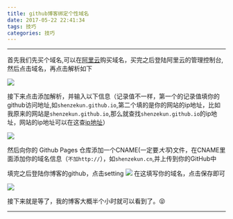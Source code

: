 ```yaml
---
title: github博客绑定个性域名
date: 2017-05-22 22:41:34
tags: 技巧
categories: 技巧
---
```


-----

首先我们先买个域名,可以在[阿里云](https://cn.aliyun.com/)购买域名，买完之后登陆阿里云的管理控制台,然后点击域名，再点击解析如下

<!--more-->

![](http://upload-images.jianshu.io/upload_images/5308475-4953432e1dae183e.png?imageMogr2/auto-orient/strip%7CimageView2/2/w/1240)

接下来点击添加解析，并输入以下信息（记录值不一样，第一个的记录值填你的github访问地址,如`shenzekun.github.io`,第二个填的是你的网站的ip地址，比如我原来的网站是`shenzekun.github.io`,那么就查找`shenzekun.github.io`的ip地址，网站的ip地址可以在这查[ip地址](http://ip.chinaz.com/)）

![](http://upload-images.jianshu.io/upload_images/5308475-8b27bab6a8c389d2.png?imageMogr2/auto-orient/strip%7CimageView2/2/w/1240)


然后向你的 Github Pages 仓库添加一个CNAME(一定要*大写*)文件，在CNAME里面添加你的域名信息（`不加http://`），如`shenzekun.cn`,并上传到你的GitHub中

填完之后登陆你博客的github，点击setting
![](http://upload-images.jianshu.io/upload_images/5308475-d73094344c7c7f6f.png?imageMogr2/auto-orient/strip%7CimageView2/2/w/1240)
在这填写你的域名，点击保存即可

![](http://upload-images.jianshu.io/upload_images/5308475-86c99fdf87c8fef8.png?imageMogr2/auto-orient/strip%7CimageView2/2/w/1240)

接下来就是等了，我的博客大概半个小时就可以看到了。😝

---


